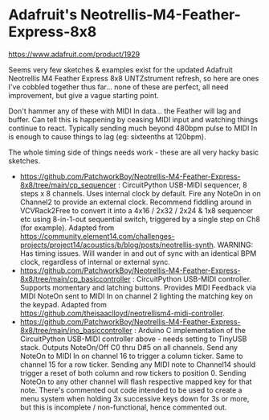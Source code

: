 # Adafruit's Neotrellis-M4-Feather-Express-8x8
https://www.adafruit.com/product/1929

Seems very few sketches &amp; examples exist for the updated Adafruit Neotrellis M4 Feather Express 8x8 UNTZstrument refresh, so here are ones I've cobbled together thus far... none of these are perfect, all need improvement, but give a vague starting point.

Don't hammer any of these with MIDI In data... the Feather will lag and buffer. Can tell this is happening by ceasing MIDI input and watching things continue to react. Typically sending much beyond 480bpm pulse to MIDI In is enough to cause things to lag (eg: sixteenths at 120bpm). 

The whole timing side of things needs work - these are all very hacky basic sketches.

- https://github.com/PatchworkBoy/Neotrellis-M4-Feather-Express-8x8/tree/main/cp_sequencer : CircuitPython USB-MIDI sequencer, 8 steps x 8 channels. Uses internal clock by default. Fire any NoteOn in on Channel2 to provide an external clock. Recommend fiddling around in VCVRack2Free to convert it into a 4x16 / 2x32 / 2x24 & 1x8 sequencer etc using 8-in-1-out sequential switch, triggered by a single step on Ch8 (for example). Adapted from https://community.element14.com/challenges-projects/project14/acoustics/b/blog/posts/neotrellis-synth. WARNING: Has timing issues. Will wander in and out of sync with an identical BPM clock, regardless of internal or external sync. 
- https://github.com/PatchworkBoy/Neotrellis-M4-Feather-Express-8x8/tree/main/cp_basiccontroller : CircuitPython USB-MIDI controller. Supports momentary and latching buttons. Provides MIDI Feedback via MIDI NoteOn sent to MIDI In on channel 2 lighting the matching key on the keypad. Adapted from https://github.com/theisaaclloyd/neotrellism4-midi-controller.
- https://github.com/PatchworkBoy/Neotrellis-M4-Feather-Express-8x8/tree/main/ino_basiccontroller : Arduino C implementation of the CircuitPython USB-MIDI controller above - needs setting to TinyUSB stack. Outputs NoteOn/Off C0 thru D#5 on all channels. Send any NoteOn to MIDI In on channel 16 to trigger a column ticker. Same to channel 15 for a row ticker. Sending any MIDI note to Channel14 should trigger a reset of both column and row tickers to position 0. Sending NoteOn to any other channel will flash respective mapped key for that note. There's commented out code intended to be used to create a menu system when holding 3x successive keys down for 3s or more, but this is incomplete / non-functional, hence commented out.

